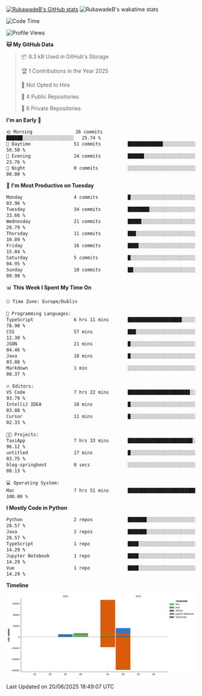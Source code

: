 
[![RukawadeB's GitHub stats](https://github-readme-stats.vercel.app/api?username=RukawadeB&hide=prs&show_icons=true&theme=omni)](https://github.com/anuraghazra/github-readme-stats)
![RukawadeB's wakatime stats](https://github-readme-stats.vercel.app/api/wakatime?username=RukawadeB)

<!--START_SECTION:waka-->
![Code Time](http://img.shields.io/badge/Code%20Time-499%20hrs%2037%20mins-blue)

![Profile Views](http://img.shields.io/badge/Profile%20Views-5-blue)

**🐱 My GitHub Data** 

> 📦 8.3 kB Used in GitHub's Storage 
 > 
> 🏆 1 Contributions in the Year 2025
 > 
> 🚫 Not Opted to Hire
 > 
> 📜 4 Public Repositories 
 > 
> 🔑 6 Private Repositories 
 > 
**I'm an Early 🐤** 

```text
🌞 Morning                26 commits          ██████░░░░░░░░░░░░░░░░░░░   25.74 % 
🌆 Daytime                51 commits          █████████████░░░░░░░░░░░░   50.50 % 
🌃 Evening                24 commits          ██████░░░░░░░░░░░░░░░░░░░   23.76 % 
🌙 Night                  0 commits           ░░░░░░░░░░░░░░░░░░░░░░░░░   00.00 % 
```
📅 **I'm Most Productive on Tuesday** 

```text
Monday                   4 commits           █░░░░░░░░░░░░░░░░░░░░░░░░   03.96 % 
Tuesday                  34 commits          ████████░░░░░░░░░░░░░░░░░   33.66 % 
Wednesday                21 commits          █████░░░░░░░░░░░░░░░░░░░░   20.79 % 
Thursday                 11 commits          ███░░░░░░░░░░░░░░░░░░░░░░   10.89 % 
Friday                   16 commits          ████░░░░░░░░░░░░░░░░░░░░░   15.84 % 
Saturday                 5 commits           █░░░░░░░░░░░░░░░░░░░░░░░░   04.95 % 
Sunday                   10 commits          ██░░░░░░░░░░░░░░░░░░░░░░░   09.90 % 
```


📊 **This Week I Spent My Time On** 

```text
🕑︎ Time Zone: Europe/Dublin

💬 Programming Languages: 
TypeScript               6 hrs 11 mins       ████████████████████░░░░░   78.90 % 
CSS                      57 mins             ███░░░░░░░░░░░░░░░░░░░░░░   12.30 % 
JSON                     21 mins             █░░░░░░░░░░░░░░░░░░░░░░░░   04.46 % 
Java                     18 mins             █░░░░░░░░░░░░░░░░░░░░░░░░   03.88 % 
Markdown                 1 min               ░░░░░░░░░░░░░░░░░░░░░░░░░   00.37 % 

🔥 Editors: 
VS Code                  7 hrs 22 mins       ███████████████████████░░   93.79 % 
IntelliJ IDEA            18 mins             █░░░░░░░░░░░░░░░░░░░░░░░░   03.88 % 
Cursor                   11 mins             █░░░░░░░░░░░░░░░░░░░░░░░░   02.33 % 

🐱‍💻 Projects: 
TaxiApp                  7 hrs 33 mins       ████████████████████████░   96.12 % 
untitled                 17 mins             █░░░░░░░░░░░░░░░░░░░░░░░░   03.75 % 
blog-springboot          0 secs              ░░░░░░░░░░░░░░░░░░░░░░░░░   00.13 % 

💻 Operating System: 
Mac                      7 hrs 51 mins       █████████████████████████   100.00 % 
```

**I Mostly Code in Python** 

```text
Python                   2 repos             ███████░░░░░░░░░░░░░░░░░░   28.57 % 
Java                     2 repos             ███████░░░░░░░░░░░░░░░░░░   28.57 % 
TypeScript               1 repo              ████░░░░░░░░░░░░░░░░░░░░░   14.29 % 
Jupyter Notebook         1 repo              ████░░░░░░░░░░░░░░░░░░░░░   14.29 % 
Vue                      1 repo              ████░░░░░░░░░░░░░░░░░░░░░   14.29 % 
```



**Timeline**

![Lines of Code chart](https://raw.githubusercontent.com/RukawadeB/RukawadeB/main/assets/bar_graph.png)


 Last Updated on 20/06/2025 18:49:07 UTC
<!--END_SECTION:waka-->



